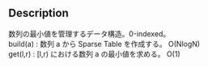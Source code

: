 ## Description
数列の最小値を管理するデータ構造。0-indexed。  
build(a) : 数列 a から Sparse Table を作成する。 O(NlogN)  
get(l,r) : [l,r) における数列 a の最小値を求める。 O(1)  